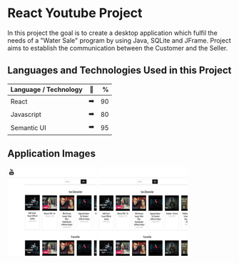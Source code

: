 # React Youtube Project

In this project the goal is to create a desktop application which fulfil the needs of a "Water Sale" program by using Java, SQLite and JFrame. Project aims to establish the communication between the Customer and the Seller.

## Languages and Technologies Used in this Project

| Language / Technology  | :mag_right:  | % |
| :------------ |:---------------:| -----:|
| React      | :arrow_right: | 90 |
| Javascript      | :arrow_right:       |   80 |
| Semantic UI | :arrow_right:        |    95 |

## Application Images

<p>
<a href="https://github.com/frkn-cmlbl/Youtube-React-Project/blob/main/img/youtube1.jpg" target="_blank">
<img src="https://github.com/frkn-cmlbl/Youtube-React-Project/blob/main/img/youtube1.jpg" width="200" style="max-width:100%;"></a>
  
<a href="https://github.com/frkn-cmlbl/Youtube-React-Project/blob/main/img/youtube2.jpg" target="_blank">
<img src="https://github.com/frkn-cmlbl/Youtube-React-Project/blob/main/img/youtube2.jpg" width="200" style="max-width:100%;"></a>
  

</p>


